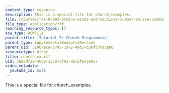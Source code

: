 ```yaml
---
content_type: resource
description: This is a special file for church_examples.
file: /courses/res-9-003-brains-minds-and-machines-summer-course-summer-2015/3a08df2946c91378cf03d672fec3e037_church_ex.rtf
file_type: application/rtf
learning_resource_types: []
ocw_type: OCWFile
parent_title: 'Tutorial 5: Church Programming'
parent_type: SupplementalResourceSection
parent_uid: 32907aca-b7d5-1972-49b3-b36fb769ce08
resourcetype: Other
title: church_ex.rtf
uid: 3a08df29-46c9-1378-cf03-d672fec3e037
video_metadata:
  youtube_id: null
---
```

This is a special file for church_examples.